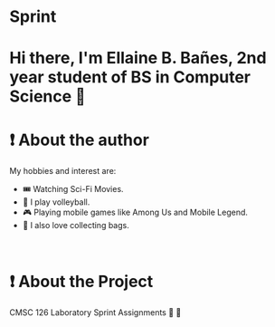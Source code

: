 # Sprint
# Hi there, I'm Ellaine B. Bañes, 2nd year student of BS in Computer Science :wave:
# :heavy_exclamation_mark: About the author
My hobbies and interest are:
- :tickets: Watching Sci-Fi Movies.
- :volleyball: I play volleyball.
- :video_game: Playing mobile games like Among Us and Mobile Legend.
- :handbag: I also love collecting bags. 

<br />

# :heavy_exclamation_mark: About the Project
CMSC 126 Laboratory Sprint Assignments :sparkling_heart: :crossed_fingers:

